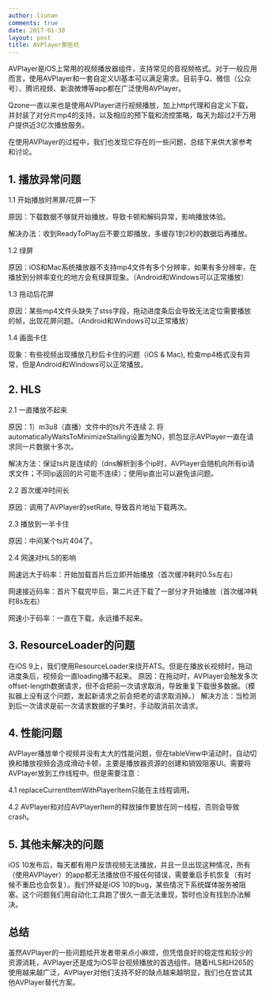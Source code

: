```yaml
---
author: liunan
comments: true
date: 2017-01-30
layout: post
title: AVPlayer那些坑
---	
```


AVPlayer是iOS上常用的视频播放器组件，支持常见的音视频格式。对于一般应用而言，使用AVPlayer和一套自定义UI基本可以满足需求。目前手Q、微信（公众号）、腾讯视频、新浪微博等app都在广泛使用AVPlayer。  

Qzone一直以来也是使用AVPlayer进行视频播放，加上http代理和自定义下载，并封装了对分片mp4的支持，以及相应的预下载和流控策略，每天为超过2千万用户提供近3亿次播放服务。  

在使用AVPlayer的过程中，我们也发现它存在的一些问题，总结下来供大家参考和讨论。  
	
## 1. 播放异常问题  


1.1 开始播放时黑屏/花屏一下  


原因：下载数据不够就开始播放，导致卡顿和解码异常，影响播放体验。  


解决办法：收到ReadyToPlay后不要立即播放，多缓存1到2秒的数据后再播放。  
	

1.2 绿屏  


原因：iOS和Mac系统播放器不支持mp4文件有多个分辨率，如果有多分辨率，在播放到分辨率变化的地方会有绿屏现象。（Android和Windows可以正常播放）  


		
1.3 拖动后花屏  


原因：某些mp4文件头缺失了stss字段，拖动进度条后会导致无法定位需要播放的帧，出现花屏问题。（Android和Windows可以正常播放）  
		

1.4 画面卡住  


现象：有些视频出现播放几秒后卡住的问题（iOS & Mac), 检查mp4格式没有异常，但是Android和Windows可以正常播放。  
	

## 2. HLS  

2.1 一直播放不起来 


原因：1）m3u8（直播）文件中的ts片不连续  2. 将automaticallyWaitsToMinimizeStalling设置为NO，抓包显示AVPlayer一直在请求同一片数据十多次。  


解决方法：保证ts片是连续的（dns解析到多个ip时，AVPlayer会随机向所有ip请求文件；不同ip返回的片可能不连续）；使用ip直出可以避免该问题。  
	

2.2 首次缓冲时间长  

原因：调用了AVPlayer的setRate, 导致首片地址下载两次。

		
2.3 播放到一半卡住  


原因：中间某个ts片404了。  
		

2.4 网速对HLS的影响


网速远大于码率：开始加载首片后立即开始播放（首次缓冲耗时0.5s左右）

网速接近码率：首片下载完毕后，第二片还下载了一部分才开始播放（首次缓冲耗时8s左右）

网速小于码率：一直在下载，永远播不起来。
	
## 3. ResourceLoader的问题

在iOS 9上，我们使用ResourceLoader来绕开ATS。但是在播放长视频时，拖动进度条后，视频会一直loading播不起来。
原因：在拖动时，AVPlayer会触发多次offset-length数据请求，但不会把前一次请求取消，导致重复下载很多数据。（模拟器上没有这个问题，发起新请求之前会把老的请求取消掉。）
解决方法：当检测到后一次请求是前一次请求数据的子集时，手动取消前次请求。
	
## 4. 性能问题

AVPlayer播放单个视频并没有太大的性能问题，但在tableView中滚动时，自动切换和播放视频会造成滑动卡顿，主要是播放器资源的创建和销毁阻塞UI。需要将AVPlayer放到工作线程中。但是需要注意： 

4.1 replaceCurrentItemWithPlayerItem只能在主线程调用。

4.2 AVPlayer和对应AVPlayerItem的释放操作要放在同一线程，否则会导致crash。
	
## 5. 其他未解决的问题

iOS 10发布后，每天都有用户反馈视频无法播放，并且一旦出现这种情况，所有（使用AVPlayer）的app都无法播放但不报任何错误，需要重启手机恢复（有时候不重启也会恢复）。我们怀疑是iOS 10的bug，某些情况下系统媒体服务被阻塞。这个问题我们用自动化工具跑了很久一直无法重现，暂时也没有找到办法解决。
	
## 总结

虽然AVPlayer的一些问题给开发者带来点小麻烦，但凭借良好的稳定性和较少的资源消耗，AVPlayer还是成为iOS平台视频播放的首选组件。随着HLS和H265的使用越来越广泛，AVPlayer对他们支持不好的缺点越来越明显，我们也在尝试其他AVPlayer替代方案。

